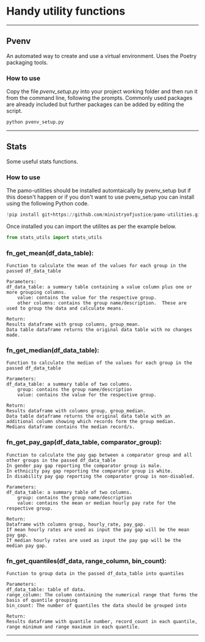 # Handy utility functions

---
## Pvenv
An automated way to create and use a virtual environment.  Uses the Poetry packaging tools.
### How to use
Copy the file *pvenv_setup.py* into your project working folder and then run it from the command line, following the prompts.
Commonly used packages are already included but further packages can be added by editing the script.
```python
python pvenv_setup.py
```
---
## Stats
Some useful stats functions.
### How to use
The pamo-utilities should be installed automtaically by pvenv_setup but if this doesn't happen or if you don't want to use pvenv_setup you can install using the following Python code.
```python
!pip install git+https://github.com/ministryofjustice/pamo-utilities.git
```
Once installed you can import the utilites as per the example below.
```python
from stats_utils import stats_utils
```

### fn_get_mean(df_data_table):

    Function to calculate the mean of the values for each group in the passed df_data_table
    
    Parameters:
    df_data_table: a summary table containing a value column plus one or more grouping columns.
        value: contains the value for the respective group.
        other columns: contains the group name/description.  These are used to group the data and calculate means.      
    
    Return:
    Results dataframe with group columns, group_mean.  
    Data table dataframe returns the original data table with no changes made.

### fn_get_median(df_data_table):

    Function to calculate the median of the values for each group in the passed df_data_table
    
    Parameters:
    df_data_table: a summary table of two columns.  
        group: contains the group name/description
        value: contains the value for the respective group.
    
    Return:
    Results dataframe with columns group, group_median.  
    Data table dataframe returns the original data table with an additional column showing which records form the group median.
    Medians dataframe contains the median record/s.

### fn_get_pay_gap(df_data_table, comparator_group):

    Function to calculate the pay gap between a comparator group and all other groups in the passed df_data_table
    In gender pay gap reporting the comparator group is male.
    In ethnicity pay gap reporting the comparator group is white.
    In disability pay gap reporting the comparator group is non-disabled.
    
    Parameters:
    df_data_table: a summary table of two columns.  
        group: contains the group name/description
        value: contains the mean or median hourly pay rate for the respective group.
    
    Return:
    Dataframe with columns group, hourly_rate, pay_gap.  
    If mean hourly rates are used as input the pay gap will be the mean pay gap.
    If median hourly rates are used as input the pay gap will be the median pay gap.

### fn_get_quantiles(df_data, range_column, bin_count):

    Function to group data in the passed df_data_table into quantiles
    
    Parameters:
    df_data_table: table of data.
    range_column: The column containing the numerical range that forms the basis of quantile grouping
    bin_count: The number of quantiles the data should be grouped into
    
    Return:
    Results dataframe with quantile number, record_count in each quantile, range minimum and range maximum in each quantile.  
---
